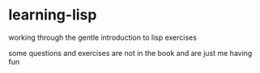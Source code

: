 # learning-lisp
working through the gentle introduction to lisp exercises


some questions and exercises are not in the book and are just me having fun
